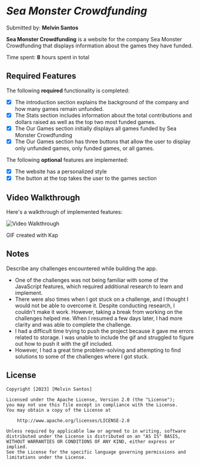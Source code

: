 # *Sea Monster Crowdfunding*

Submitted by: **Melvin Santos**

**Sea Monster Crowdfunding** is a website for the company Sea Monster Crowdfunding that displays information about the games they have funded.

Time spent: **8** hours spent in total

## Required Features

The following **required** functionality is completed:

* [x] The introduction section explains the background of the company and how many games remain unfunded.
* [x] The Stats section includes information about the total contributions and dollars raised as well as the top two most funded games.
* [x] The Our Games section initially displays all games funded by Sea Monster Crowdfunding
* [x] The Our Games section has three buttons that allow the user to display only unfunded games, only funded games, or all games.

The following **optional** features are implemented:

* [x] The website has a personalized style
* [x] The button at the top takes the user to the games section

## Video Walkthrough

Here's a walkthrough of implemented features:

<img src='./assets/codepath_prework.gif' title='Video Walkthrough' width='' alt='Video Walkthrough' />

<!-- Replace this with whatever GIF tool you used! -->
GIF created with Kap  
<!-- Recommended tools:
[Kap](https://getkap.co/) for macOS
[ScreenToGif](https://www.screentogif.com/) for Windows
[peek](https://github.com/phw/peek) for Linux. -->

## Notes

Describe any challenges encountered while building the app.
- One of the challenges was not being familiar with some of the JavaScript features, which required additional research to learn and implement.
- There were also times when I got stuck on a challenge, and I thought I would not be able to overcome it. Despite conducting research, I couldn't make it work. However, taking a break from working on the challenges helped me. When I resumed a few days later, I had more clarity and was able to complete the challenge.
- I had a difficult time trying to push the project because it gave me errors related to storage. I was unable to include the gif and struggled to figure out how to push it with the gif included.
- However, I had a great time problem-solving and attempting to find solutions to some of the challenges where I got stuck.

## License

    Copyright [2023] [Melvin Santos]

    Licensed under the Apache License, Version 2.0 (the "License");
    you may not use this file except in compliance with the License.
    You may obtain a copy of the License at

        http://www.apache.org/licenses/LICENSE-2.0

    Unless required by applicable law or agreed to in writing, software
    distributed under the License is distributed on an "AS IS" BASIS,
    WITHOUT WARRANTIES OR CONDITIONS OF ANY KIND, either express or implied.
    See the License for the specific language governing permissions and
    limitations under the License.
